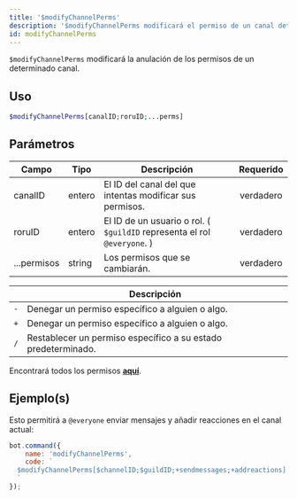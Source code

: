 ```yaml
---
title: '$modifyChannelPerms'
description: '$modifyChannelPerms modificará el permiso de un canal determinado.'
id: modifyChannelPerms
---
```


`$modifyChannelPerms` modificará la anulación de los permisos de un determinado canal.

## Uso

```php
$modifyChannelPerms[canalID;roruID;...perms]
```

## Parámetros

| Campo       | Tipo   | Descripción                                                              | Requerido |
| ----------- | ------ | ------------------------------------------------------------------------ |:---------:|
| canalID     | entero | El ID del canal del que intentas modificar sus permisos.                 | verdadero |
| roruID      | entero | El ID de un usuario o rol. ( `$guildID` representa el rol `@everyone`. ) | verdadero |
| ...permisos | string | Los permisos que se cambiarán.                                           | verdadero |

|     | Descripción                                                   |
| --- | ------------------------------------------------------------- |
| `-` | Denegar un permiso específico a alguien o algo.               |
| `+` | Denegar un permiso específico a alguien o algo.               |
| `/` | Restablecer un permiso específico a su estado predeterminado. |

Encontrará todos los permisos __[aquí](../../guides/client/2permissionsintents.md)__.

## Ejemplo(s)

Esto permitirá a `@everyone` enviar mensajes y añadir reacciones en el canal actual:

```javascript
bot.command({
    name: 'modifyChannelPerms',
    code: `
  $modifyChannelPerms[$channelID;$guildID;+sendmessages;+addreactions]
  `
});
```
